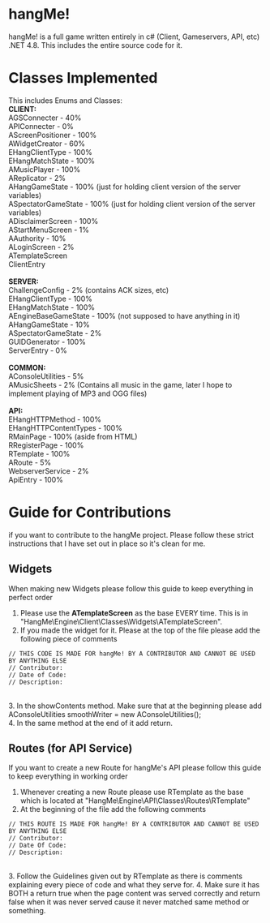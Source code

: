 # hangMe!
hangMe! is a full game written entirely in c# (Client, Gameservers, API, etc) .NET 4.8. This includes the entire source code for it.

# Classes Implemented
This includes Enums and Classes:<br>
**CLIENT:**<br>
AGSConnecter - 40%<br>
APIConnecter - 0%<br>
AScreenPositioner - 100%<br>
AWidgetCreator - 60%<br>
EHangClientType - 100%<br>
EHangMatchState - 100%<br>
AMusicPlayer - 100%<br>
AReplicator - 2%<br>
AHangGameState - 100% (just for holding client version of the server variables)<br>
ASpectatorGameState - 100% (just for holding client version of the server variables)<br>
ADisclaimerScreen - 100%<br>
AStartMenuScreen - 1%<br>
AAuthority - 10%<br>
ALoginScreen - 2%<br>
ATemplateScreen<br>
ClientEntry<br><br>
**SERVER:**<br>
ChallengeConfig - 2% (contains ACK sizes, etc)<br>
EHangClientType - 100%<br>
EHangMatchState - 100%<br>
AEngineBaseGameState - 100% (not supposed to have anything in it)<br>
AHangGameState - 10%<br>
ASpectatorGameState - 2%<br>
GUIDGenerator - 100%<br>
ServerEntry - 0%<br><br>
**COMMON:**<br>
AConsoleUtilities - 5%<br>
AMusicSheets - 2% (Contains all music in the game, later I hope to implement playing of MP3 and OGG files)<br><br>
**API:**<br>
EHangHTTPMethod - 100%<br>
EHangHTTPContentTypes - 100%<br>
RMainPage - 100% (aside from HTML)<br>
RRegisterPage - 100%<br>
RTemplate - 100%<br>
ARoute - 5%<br>
WebserverService - 2%<br>
ApiEntry - 100%


# Guide for Contributions
if you want to contribute to the hangMe project. Please follow these strict instructions that I have set out in place so it's clean for me.

## Widgets
When making new Widgets please follow this guide to keep everything in perfect order<br>
1. Please use the **ATemplateScreen** as the base EVERY time. This is in "HangMe\Engine\Client\Classes\Widgets\ATemplateScreen".<br>
2. If you made the widget for it. Please at the top of the file please add the following piece of comments<br>
```
// THIS CODE IS MADE FOR hangMe! BY A CONTRIBUTOR AND CANNOT BE USED BY ANYTHING ELSE
// Contributor:
// Date of Code:
// Description:
```
<br>
3. In the showContents method. Make sure that at the beginning please add AConsoleUtilities smoothWriter = new AConsoleUtilities();<br>
4. In the same method at the end of it add return.

## Routes (for API Service)
If you want to create a new Route for hangMe's API please follow this guide to keep everything in working order<br>
1. Whenever creating a new Route please use RTemplate as the base which is located at "HangMe\Engine\API\Classes\Routes\RTemplate"<br>
2. At the beginning of the file add the following comments<br>
```
// THIS ROUTE IS MADE FOR hangMe! BY A CONTRIBUTOR AND CANNOT BE USED BY ANYTHING ELSE
// Contributor:
// Date Of Code:
// Description:
```
<br>
3. Follow the Guidelines given out by RTemplate as there is comments explaining every piece of code and what they serve for.
4. Make sure it has BOTH a return true when the page content was served correctly and return false when it was never served cause it never matched same method or something.
